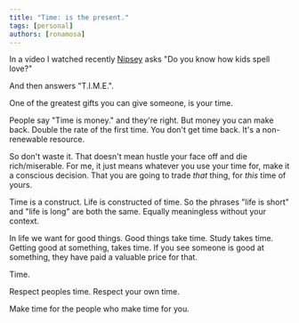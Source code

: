 ```yaml
---
title: "Time: is the present."
tags: [personal]
authors: [ronamosa]
---
```


In a video I watched recently [Nipsey](https://en.wikipedia.org/wiki/Nipsey_Hussle) asks "Do you know how kids spell love?"

And then answers "T.I.M.E.".

One of the greatest gifts you can give someone, is your time.

People say "Time is money." and they're right. But money you can make back. Double the rate of the first time. You don't get time back. It's a non-renewable resource.

So don't waste it. That doesn't mean hustle your face off and die rich/miserable. For me, it just means whatever you use your time for, make it a conscious decision. That you are going to trade _that_ thing, for _this_ time of yours.

Time is a construct. Life is constructed of time. So the phrases "life is short" and "life is long" are both the same. Equally meaningless without your context.

In life we want for good things. Good things take time. Study takes time. Getting good at something, takes time. If you see someone is good at something, they have paid a valuable price for that.

Time.

Respect peoples time. Respect your own time.

Make time for the people who make time for you.
